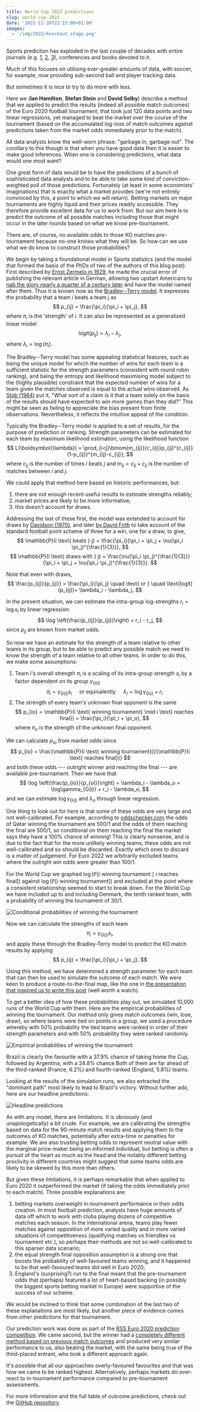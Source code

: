 ```yaml
---
title: World Cup 2022 predictions
slug: world-cup-2022
date: '2022-11-20T22:15:00+01:00'
images:
  - '/img/2022/knockout_stage.png'
---
```


Sports prediction has exploded in the last couple of decades with entire journals (e.g. [1](https://journalofsportsanalytics.com/ "Journal of Sports Analytics"), [2](https://www.degruyter.com/journal/key/jqas/html?lang=en "Journal of Quantitative Analysis in Sports"), [3](https://www.tandfonline.com/journals/rpan20 "International Journal of Performance Analysis in Sport")), conferences and books devoted to it.

Much of this focuses on utilising ever-greater amounts of data, with soccer, for example, now providing sub-second ball and player tracking data.

But sometimes it is nice to try to do more with less.

Here we (**Ian Hamilton**, **Stefan Stein** and **David Selby**) describe a method that we applied to predict the results (indeed all possible match outcomes) of the Euro 2020 football tournament, that took just 120 data points and two linear regressions, yet managed to beat the market over the course of the tournament (based on the accumulated log-loss of match outcomes against predictions taken from the market odds immediately prior to the match).

All data analysts know the well-worn phrase: "garbage in, garbage out".
The corollary to this though is that when you have good data then it is easier to make good inferences.
When one is considering predictions, what data would one most want?

One great form of data would be to have the predictions of a bunch of sophisticated data analysts and to be able to take some kind of conviction-weighted poll of those predictions.
Fortunately (at least in some economists' imaginations) that is exactly what a market provides (we're not entirely convinced by this, a point to which we will return). 
Betting markets on major tournaments are highly liquid and their prices readily accessible.
They therefore provide excellent data for us to work from. But our aim here is to predict the outcome of all possible matches including those that might occur in the later rounds based on what we know pre-tournament.

There are, of course, no available odds to those KO matches pre-tournament because no-one knows what they will be.
So how can we use what we do know to construct those probabilities?

We begin by taking a foundational model in Sports statistics (and the model that formed the basis of the PhDs of two of the authors of this blog post).
First described by [Ernst Zermelo in 1929](https://doi.org/10.1007/BF01180541 "Die Berechnung der Turnier-Ergebnisse als ein Maximumproblem der Wahrscheinlichkeitsrechnung"), he made the crucial error of publishing the relevant article in German, allowing two upstart Americans to [nab the glory nearly a quarter of a century later](https://doi.org/10.2307/2334029) and have the model named after them.
Thus it is known now as the [Bradley--Terry model](https://en.wikipedia.org/wiki/Bradley%E2%80%93Terry_model).
It expresses the probability that a team $i$ beats a team $j$ as
$$
p_{ij} = \frac{\pi_i}{\pi_i + \pi_j},
$$
where $\pi_i$ is the 'strength' of $i$. It can also be represented as a generalised linear model
$$
\text{logit}(p_{ij}) = \lambda_i - \lambda_j,
$$
where $\lambda_i = \log (\pi_i)$.

The Bradley--Terry model has some appealing statistical features, such as being the unique model for which the number of wins for each team is a sufficient statistic for the strength parameters (consistent with round robin ranking), and being the entropy and likelihood maximising model subject to the (highly plausible) constraint that the expected number of wins for a team given the matches observed is equal to the actual wins observed.
As [Stob (1984)](https://doi.org/10.1080/00029890.1984.11971405 "A supplement to 'A Mathematician's Guide to Popular Sports'") put it, "What sort of a claim is it that a team solely on the basis of the results should have expected to win more games than they did?"
This might be seen as failing to appreciate the bias present from finite observations.
Nevertheless, it reflects the intuitive appeal of the condition.

Typically the Bradley--Terry model is applied to a set of results, for the purpose of prediction or ranking.
Strength parameters can be estimated for each team by maximum likelihood estimation, using the likelihood function
$$
    L(\boldsymbol{\lambda}) = \prod_{i<j}\binom{m_{ij}}{c_{ij}}p_{ij}^{c_{ij}}(1-p_{ij})^{m_{ij}-c_{ij}},
$$
where $c_{ij}$ is the number of times $i$ beats $j$ and $m_{ij}= c_{ij}+c_{ji}$ is the number of matches between $i$ and $j$.

We could apply that method here based on historic performances, but:

1. there are not enough recent useful results to estimate strengths reliably;
2. market prices are likely to be more informative;
3. this doesn't account for draws.

Addressing the last of these first, the model was extended to account for draws by [Davidson (1970)](https://doi.org/10.2307/2283595 "On Extending the Bradley-Terry Model to Accommodate Ties in Paired Comparison Experiments"), and later [by David Firth](https://alt3.uk/) to take account of the standard football point scheme of three for a win, one for a draw, to give,
$$
\mathbb{P}(i \text{ beats } j) = \frac{\pi_i}{\pi_i + \pi_j + \nu(\pi_i \pi_j)^{\frac{1}{3}}},
$$
$$
\mathbb{P}(i \text{ draws with } j) = \frac{\nu(\pi_i \pi_j)^{\frac{1}{3}}}{\pi_i + \pi_j + \nu(\pi_i \pi_j)^{\frac{1}{3}}}.
$$

Note that even with draws,
$$ \frac{p_{ij}}{p_{ji}} = \frac{\pi_i}{\pi_j} \quad \text{ or } \quad \text{logit}(p_{ij})= \lambda_i - \lambda_j. $$

In the present situation, we can estimate the intra-group log-strengths $r_i=\log s_i$ by linear regression:
$$ \log \left(\frac{p_{ij}}{p_{ji}}\right) = r_i - r_j, $$
since $p_{ij}$ are known from market odds.

So now we have an estimate for the strength of a team relative to other teams in its group, but to be able to predict any possible match we need to know the strength of a team relative to all other teams.
In order to do this, we make some assumptions:

1. Team $i$'s overall strength $\pi_i$ is a scaling of its intra-group strength $s_i$ by a factor dependent on its group $\gamma_{G(i)}$ 
$$ \pi_i = \gamma_{G(i)} s_i \quad \text{ or equivalently   } \quad \lambda_i = \log\gamma_{G(i)} + r_i $$
2. The strength of every team's unknown final opponent is the same
$$ p_{io} = \mathbb{P}(i \text{ winning tournament} \mid i \text{ reaches final}) 
= \frac{\pi_i}{\pi_i + \pi_o}, $$
where $\pi_o$ is the strength of the unknown final opponent.
    
We can calculate $p_{io}$ from market odds since
$$ p_{io}
= \frac{\mathbb{P}(i \text{ winning tournament})}{\mathbb{P}(i \text{ reaches final})} $$
and both these odds --- outright winner and reaching the final --- are available pre-tournament. Then we have that
$$ \log \left(\frac{p_{io}}{p_{oi}}\right) = \lambda_i - \lambda_o = \log\gamma_{G(i)} + r_i - \lambda_o, $$
and we can estimate $\log\gamma_{G(i)}$ and $\lambda_o$ through linear regression.

One thing to look out for here is that some of these odds are very large and not well-calibrated.
For example, according to [oddschecker.com](https://oddschecker.com) the odds of Qatar winning the tournament are 500/1 and the odds of them reaching the final are 500/1, so conditional on them reaching the final the market says they have a 100% chance of winning!
This is clearly nonsense, and is due to the fact that for the more unlikely winning teams, these odds are not well-calibrated and so should be discarded.
Exactly which ones to discard is a matter of judgement.
For Euro 2022 we arbitrarily excluded teams where the outright win odds were greater than 100/1.

For the World Cup we graphed $\log \left(\mathbb{P} \left[i \text{ winning tournament} \mid i \text{ reaches final} \right] \right)$ against $\log\left (\mathbb{P}\left[i \text{ winning tournament}\right] \right)$ and excluded at the point where a consistent relationship seemed to start to break down.
For the World Cup we have included up to and including Denmark, the tenth ranked team, with a probability of winning the tournament of 30/1.

![Conditional probabilities of winning the tournament](/img/2022/probs_plot.png)

Now we can calculate the strengths of each team
$$ \pi_i = \gamma_{G(i)} s_i, $$
and apply these through the Bradley-Terry model to predict the KO match results by applying
$$ p_{ij} = \frac{\pi_i}{\pi_i + \pi_j}. $$

Using this method, we have determined a strength parameter for each team that can then be used to simulate the outcome of each match.
We were keen to produce a route-to-the-final map, like the one in [the presentation that inspired us to write this post](https://www.youtube.com/watch?v=KjISuZ5o06Q) (well worth a watch).

To get a better idea of how these probabilities play out, we simulated 10,000 runs of the World Cup with them.
Here are the empirical probabilities of winning the tournament.
Our method only gives match outcomes (win, lose, draw), so where teams were tied on points in a group, we used a procedure whereby with 50% probability the tied teams were ranked in order of their strength parameters and with 50% probability they were ranked randomly.

![Empirical probabilities of winning the tournament](/img/2022/probability_of_winning_truncated.png)

Brazil is clearly the favourite with a 37.9% chance of taking home the Cup, followed by Argentina, with a 24.8% chance
Both of them are far ahead of the third-ranked (France, 6.2%) and fourth-ranked (England, 5.8%) teams.

Looking at the results of the simulation runs, we also extracted the "dominant path" most likely to lead to Brazil's victory.
Without further ado, here are our headline predictions:

![Headline predictions](/img/2022/knockout_stage.png)

As with any model, there are limitations.
It is obviously (and unapologetically) a bit crude. For example, we are calibrating the strengths based on data for the 90-minute match results and applying them to the outcomes of KO matches, potentially after extra-time or penalties for example.
We are also trusting betting odds to represent neutral value with the marginal price-maker being an informed individual, but betting is often a pursuit of the heart as much as the head and the notably different betting proclivity in different countries might suggest that some teams odds are likely to be skewed by this more than others.

But given these limitations, it is perhaps remarkable that when applied to Euro 2020 it outperformed the market (if taking the odds immediately prior to each match). Three possible explanations are:

1. betting markets overweight in-tournament performance in their odds creation. In most football prediction, analysts have huge amounts of data off which to work with clubs playing dozens of competitive matches each season. In the international arena, teams play fewer matches against opposition of more varied quality and in more varied situations of competitiveness (qualifying matches vs friendlies vs tournament etc.), so perhaps their methods are not so well-calibrated to this sparser data scenario;
2. the equal strength final opposition assumption is a strong one that boosts the probability of well-favoured teams winning, and it happened to be that well-favoured teams did well in Euro 2020;
3. England's (surprising?) run to the final meant that the pre-tournament odds that (perhaps) featured a lot of heart-based backing (in possibly the biggest sports betting market in Europe) were supportive of the success of our scheme.

We would be inclined to think that some combination of the last two of these explanations are most likely, but another piece of evidence comes from other predictions for that tournament.

Our prediction work was done as part of the  [RSS Euro 2020 prediction competition](https://github.com/mberk/rss-euro-2020-prediction-competition).
We came second, but the winner had a [completely different method based on previous match outcomes](https://journals.plos.org/plosone/article/authors?id=10.1371/journal.pone.0268511) and produced very similar performance to us, also beating the market, with the same being true of the third-placed entrant, who took a different approach again.

It's possible that all our approaches overly-favoured favourites and that was how we came to be ranked highest.
Alternatively, perhaps markets do over-react to in-tournament performance compared to pre-tournament assessments. 

For more information and the full table of outcome predictions, check out the [GitHub repository](https://github.com/stefan-stein/world-cup-2022).

